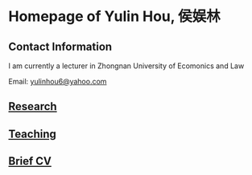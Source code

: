 # Homepage of Yulin Hou, 侯娱林
<meta name="google-site-verification" content="0giyCWE_wh7Xdvrioq7HFSE4Dyhsdl4GVdRTq-tWQb0" />

## Contact Information

I am currently a lecturer in Zhongnan University of Ecomonics and Law 

Email: yulinhou6@yahoo.com

## [Research](https://yulinhou.github.io/research.html)
## [Teaching](https://yulinhou.github.io/teaching.html)
## [Brief CV](https://yulinhou.github.io/CV.html)
